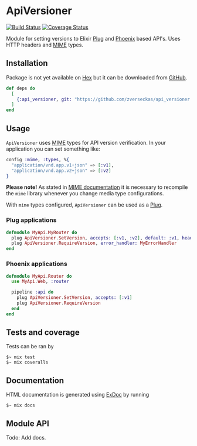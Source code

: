 # ApiVersioner
[![Build Status](https://travis-ci.org/zverseckas/api_versioner.svg?branch=master)](https://travis-ci.org/zverseckas/api_versioner)
[![Coverage Status](https://coveralls.io/repos/github/zverseckas/api_versioner/badge.svg?branch=master)](https://coveralls.io/github/zverseckas/api_versioner?branch=master)

Module for setting versions to Elixir [Plug](https://github.com/elixir-plug/plug) and [Phoenix](http://phoenixframework.org/) based API's. Uses HTTP headers and [MIME](https://github.com/elixir-plug/mime) types.

## Installation
Package is not yet available on [Hex](https://hex.pm/) but it can be downloaded from [GitHub](https://github.com).
```elixir
def deps do
  [
    {:api_versioner, git: "https://github.com/zverseckas/api_versioner.git", tag: "0.1.0"}
  ]
end
```

## Usage
`ApiVersioner` uses [MIME](https://github.com/elixir-plug/mime) types for API version verification. In your application you can set something like:
```elixir
config :mime, :types, %{
  "application/vnd.app.v1+json" => [:v1],
  "application/vnd.app.v2+json" => [:v2]
}
```
**Please note!** As stated in [MIME documentation](https://github.com/elixir-plug/mime#usage) it is necessary to recompile the `mime` library  whenever you change media type configurations.

With `mime` types configured, `ApiVersioner` can be used as a [Plug](https://github.com/elixir-plug/plug).

### Plug applications
```elixir
defmodule MyApi.MyRouter do
  plug ApiVersioner.SetVersion, accepts: [:v1, :v2], default: :v1, header: "accept"
  plug ApiVersioner.RequireVersion, error_handler: MyErrorHandler
end
```
### Phoenix applications
```elixir
defmodule MyApi.Router do
  use MyApi.Web, :router

  pipeline :api do
    plug ApiVersioner.SetVersion, accepts: [:v1]
    plug ApiVersioner.RequireVersion
  end
end
```
## Tests and coverage
Tests can be ran by
```
$~ mix test
$~ mix coveralls
```
## Documentation
HTML documentation is generated using [ExDoc](https://github.com/elixir-lang/ex_doc) by running
```
$~ mix docs
```
## Module API
Todo: Add docs.
